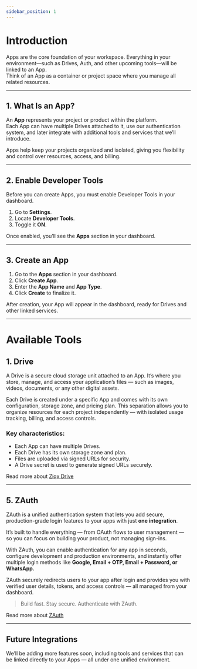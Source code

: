 ```yaml
---
sidebar_position: 1
---
```


# Introduction

Apps are the core foundation of your workspace. Everything in your environment—such as Drives, Auth, and other upcoming tools—will be linked to an App.  
Think of an App as a container or project space where you manage all related resources.

---

## 1. What Is an App?

An **App** represents your project or product within the platform.  
Each App can have multiple Drives attached to it, use our authentication system, and later integrate with additional tools and services that we’ll introduce.

Apps help keep your projects organized and isolated, giving you flexibility and control over resources, access, and billing.

---

## 2. Enable Developer Tools

Before you can create Apps, you must enable Developer Tools in your dashboard.

1. Go to **Settings**.
2. Locate **Developer Tools**.
3. Toggle it **ON**.

Once enabled, you’ll see the **Apps** section in your dashboard.

---

## 3. Create an App

1. Go to the **Apps** section in your dashboard.
2. Click **Create App**.
3. Enter the **App Name** and **App Type**.
4. Click **Create** to finalize it.

After creation, your App will appear in the dashboard, ready for Drives and other linked services.

---

# Available Tools

## 1. Drive

A Drive is a secure cloud storage unit attached to an App.
It’s where you store, manage, and access your application’s files — such as images, videos, documents, or any other digital assets.

Each Drive is created under a specific App and comes with its own configuration, storage zone, and pricing plan.
This separation allows you to organize resources for each project independently — with isolated usage tracking, billing, and access controls.

### Key characteristics:

- Each App can have multiple Drives.
- Each Drive has its own storage zone and plan.
- Files are uploaded via signed URLs for security.
- A Drive secret is used to generate signed URLs securely.

Read more about [Ziqx Drive](/docs/ziqx-drive/get-started)

---

## 5. ZAuth

ZAuth is a unified authentication system that lets you add secure, production-grade login features to your apps with just **one integration**.

It’s built to handle everything — from OAuth flows to user management — so you can focus on building your product, not managing sign-ins.

With ZAuth, you can enable authentication for any app in seconds, configure development and production environments, and instantly offer multiple login methods like **Google, Email + OTP, Email + Password, or WhatsApp.**

ZAuth securely redirects users to your app after login and provides you with verified user details, tokens, and access controls — all managed from your dashboard.

> Build fast. Stay secure. Authenticate with ZAuth.

Read more about [ZAuth](/docs/z-auth/get-started)

---

## Future Integrations

We’ll be adding more features soon, including tools and services that can be linked directly to your Apps — all under one unified environment.
